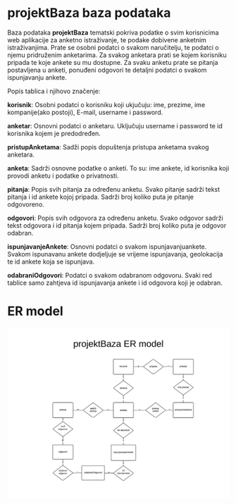 # **projektBaza** baza podataka

Baza podataka **projektBaza** tematski pokriva podatke o svim korisnicima web aplikacije za anketno istraživanje, te podake dobivene anketnim istraživanjima. Prate se osobni podatci o svakom naručitelju, te podatci o njemu pridruženim anketarima. Za svakog anketara prati se kojem korisniku pripada te koje ankete su mu dostupne. Za svaku anketu prate se pitanja postavljena u anketi, ponuđeni odgovori te detaljni podatci o svakom ispunjavanju ankete.

Popis tablica i njihovo značenje:

**korisnik**:
Osobni podatci o korisniku koji ukjučuju: ime, prezime, ime kompanije(ako postoji), E-mail, username i password.

**anketar**:
Osnovni podatci o anketaru. Uključuju username i password te id korisnika kojem je predodređen.

**pristupAnketama**:
Sadži popis dopuštenja pristupa anketama svakog anketara.

**anketa**:
Sadrži osnovne podatke o anketi. To su: ime ankete, id korisnika koji provodi anketu i podatke o privatnosti.

**pitanja**:
Popis svih pitanja za određenu anketu. Svako pitanje sadrži tekst pitanja i id ankete kojoj pripada. Sadrži broj koliko puta je pitanje odgovoreno.

**odgovori**:
Popis svih odgovora za određenu anketu. Svako odgovor sadrži tekst odgovora i id pitanja kojem pripada. Sadrži broj koliko puta je odgovor odabran.

**ispunjavanjeAnkete**:
Osnovni podatci o svakom ispunjavanjuankete. Svakom ispunavanu ankete dodjeljuje se vrijeme ispunjavanja, geolokacija te id ankete koja se ispunjava.

**odabraniOdgovori**:
Podatci o svakom odabranom odgovoru. Svaki red tablice samo zahtjeva id ispunjavanja ankete i id odgovora koji je odabran.


# ER model

![ER model s vezama i kardinalnostima](images/er-model.png)
